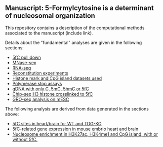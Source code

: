 ## Manuscript: 5-Formylcytosine is a determinant of nucleosomal organization

This repository contains a description of the computational methods associated to the manuscript (include link).

Details about the "fundamental" analyses are given in the following sections:

-   [5fC pull down](5fC_pull_down/README.md)
-   [MNase-seq](MNase-seq/README.md)
-   [RNA-seq](RNA-seq/README.md)
-   [Reconstitution experiments](Reconstitution_experiments/README.md)
-   [Histone mark and CpG island datasets used](Histone_marks_datasets_and_CpG_islands/README.md)
-   [Polymerase stop assays](Polymerase_stop_assays/README.md)
-   [gDNA with only C, 5mC, 5hmC or 5fC](gDNA_C_mC_hmC_fC/README.md)
-   [Chip-seq  H3 histone crosslinked to 5fC](h3_invivo_crosslink/h3_invivo_crosslink.md)
-   [GRO-seq analysis on mESC](GROseq_analysis/Groseq_mESC.md)

The following analysis are derived from data generated in the sections above:

-   [5fC sites in heart/brain for WT and TDG-KO](5fC_sites_in_heart_brain_WT_and_TDG_KO/README.md)
-   [5fC-related gene expression in mouse embrio heart and brain](5fC_related_expression_in_heart_and_brain/README.md)
-   [Nucleosome enrichment in H3K27ac, H3K4me1 and CpG island, with or without 5fC.](Nuc_coverage_genomic_features/README.md)
